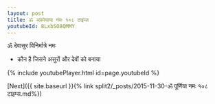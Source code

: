 ```yaml
---
layout: post
title: ॐ अप्रमेयाया नमः १०८ टाइम्स
youtubeId: 8LxbSO8QMMY
---
```

 
 
 ॐ देवासुर विनिर्मात्रे नमः  
 
 -  कौन है जिसने असुरों और देवों को बनाया 
 
  
 
  
 
 
 
 
 
 


{% include youtubePlayer.html id=page.youtubeId %}
 
[Next]({{ site.baseurl }}{% link  split2/_posts/2015-11-30-ॐ पूर्णिया नमः १०८ टाइम्स.md%})
 
